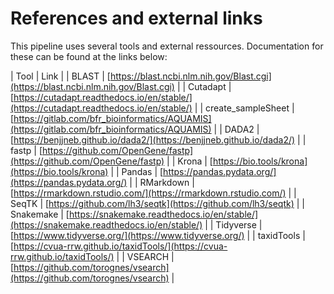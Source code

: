 # References and external links

This pipeline uses several tools and external ressources. 
Documentation for these can be found at the links below:

| Tool | Link |
| BLAST | [https://blast.ncbi.nlm.nih.gov/Blast.cgi](https://blast.ncbi.nlm.nih.gov/Blast.cgi) |
| Cutadapt | [https://cutadapt.readthedocs.io/en/stable/](https://cutadapt.readthedocs.io/en/stable/) |
| create_sampleSheet | [https://gitlab.com/bfr_bioinformatics/AQUAMIS](https://gitlab.com/bfr_bioinformatics/AQUAMIS) |
| DADA2 | [https://benjjneb.github.io/dada2/](https://benjjneb.github.io/dada2/) |
| fastp | [https://github.com/OpenGene/fastp](https://github.com/OpenGene/fastp) |
| Krona | [https://bio.tools/krona](https://bio.tools/krona) |
| Pandas | [https://pandas.pydata.org/](https://pandas.pydata.org/) |
| RMarkdown | [https://rmarkdown.rstudio.com/](https://rmarkdown.rstudio.com/) |
| SeqTK | [https://github.com/lh3/seqtk](https://github.com/lh3/seqtk) |
| Snakemake | [https://snakemake.readthedocs.io/en/stable/](https://snakemake.readthedocs.io/en/stable/) |
| Tidyverse | [https://www.tidyverse.org/](https://www.tidyverse.org/) |
| taxidTools | [https://cvua-rrw.github.io/taxidTools/](https://cvua-rrw.github.io/taxidTools/) |
| VSEARCH | [https://github.com/torognes/vsearch](https://github.com/torognes/vsearch) |

